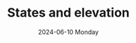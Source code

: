 ---
aliases: 
tags:
categories:
draft: false
slug: 
layout: states
githubrepo: 
keywords: 
type: showcase/tokens
date:
- 2024-06-10 Monday
description:
- WonyoungJang.org
title: States and elevation
lastMod: 2024-06-13
---
